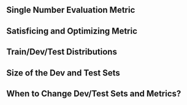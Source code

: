 ## Single Number Evaluation Metric

## Satisficing and Optimizing Metric

## Train/Dev/Test Distributions

## Size of the Dev and Test Sets

## When to Change Dev/Test Sets and Metrics?